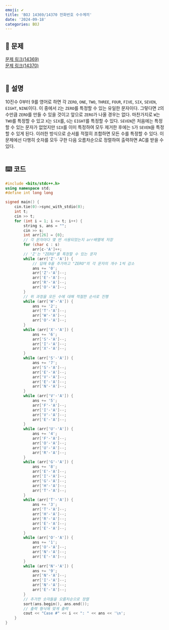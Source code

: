 ```yaml
---
emoji: ✔️
title: 'BOJ 14369/14370 전화번호 수수께끼'
date: '2024-09-18'
categories: BOJ
---
```

## 📝 문제
<a href="https://boj.kr/14369" target="_blank">문제 링크(14369)</a>  
<a href="https://boj.kr/14370" target="_blank">문제 링크(14370)</a>
<br/><br/>

## 📖 설명
10진수 0부터 9를 영어로 하면 각 `ZERO`, `ONE`, `TWO`, `THREE`, `FOUR`, `FIVE`, `SIX`, `SEVEN`, `EIGHT`, `NINE`이다. 이 중에서 `Z`는 `ZERO`를 특정할 수 있는 유일한 문자이다. 그렇다면 `Z`의 수만큼 `ZERO`를 만들 수 있을 것이고 앞으로 `ZERO`가 나올 경우는 없다. 마찬가지로 `W`는 `TWO`를 특정할 수 있고 `X`는 `SIX`를, `G`는 `EIGHT`를 특정할 수 있다. `SEVEN`은 처음에는 특정할 수 있는 문자가 없었지만 `SIX`를 이미 특정하여 모두 제거한 후에는 `S`가 `SEVEN`을 특정할 수 있게 된다. 이러한 방식으로 순서를 적절히 조합하면 모든 수를 특정할 수 있다. 이 문제에선 다행히 숫자를 모두 구한 다음 오름차순으로 정렬하여 출력하면 AC를 받을 수 있다.
<br/><br/>

## ⌨️ 코드
```cpp
#include <bits/stdc++.h>
using namespace std;
#define int long long

signed main() {
    cin.tie(0)->sync_with_stdio(0);
    int t;
    cin >> t;
    for (int i = 1; i <= t; i++) {
        string s, ans = "";
        cin >> s;
        int arr[26] = {0};
        // 각 문자마다 몇 번 사용되었는지 arr배열에 저장
        for (char c : s)
            arr[c-'A']++;
        // 'Z'는 "ZERO"를 특정할 수 있는 문자
        while (arr['Z'-'A']) {
            // 답에 0을 추가하고 "ZERO"의 각 문자의 개수 1씩 감소
            ans += '0';
            arr['Z'-'A']--;
            arr['E'-'A']--;
            arr['R'-'A']--;
            arr['O'-'A']--;
        }
        // 위 과정을 모든 수에 대해 적절한 순서로 진행
        while (arr['W'-'A']) {
            ans += '2';
            arr['T'-'A']--;
            arr['W'-'A']--;
            arr['O'-'A']--;
        }
        while (arr['X'-'A']) {
            ans += '6';
            arr['S'-'A']--;
            arr['I'-'A']--;
            arr['X'-'A']--;
        }
        while (arr['S'-'A']) {
            ans += '7';
            arr['S'-'A']--;
            arr['E'-'A']--;
            arr['V'-'A']--;
            arr['E'-'A']--;
            arr['N'-'A']--;
        }
        while (arr['V'-'A']) {
            ans += '5';
            arr['F'-'A']--;
            arr['I'-'A']--;
            arr['V'-'A']--;
            arr['E'-'A']--;
        }
        while (arr['U'-'A']) {
            ans += '4';
            arr['F'-'A']--;
            arr['O'-'A']--;
            arr['U'-'A']--;
            arr['R'-'A']--;
        }
        while (arr['G'-'A']) {
            ans += '8';
            arr['E'-'A']--;
            arr['I'-'A']--;
            arr['G'-'A']--;
            arr['H'-'A']--;
            arr['T'-'A']--;
        }
        while (arr['T'-'A']) {
            ans += '3';
            arr['T'-'A']--;
            arr['H'-'A']--;
            arr['R'-'A']--;
            arr['E'-'A']--;
            arr['E'-'A']--;
        }
        while (arr['O'-'A']) {
            ans += '1';
            arr['O'-'A']--;
            arr['N'-'A']--;
            arr['E'-'A']--;
        }
        while (arr['N'-'A']) {
            ans += '9';
            arr['N'-'A']--;
            arr['I'-'A']--;
            arr['N'-'A']--;
            arr['E'-'A']--;
        }
        // 추가한 숫자들을 오름차순으로 정렬
        sort(ans.begin(), ans.end());
        // 출력 형식에 맞게 출력
        cout << "Case #" << i << ": " << ans << '\n';
    }
}
```

```toc
```